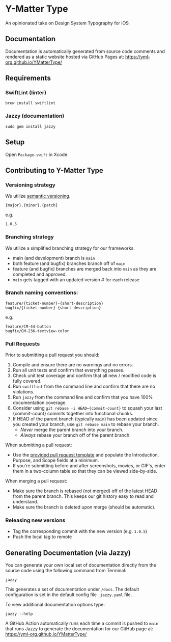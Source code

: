 # Y-Matter Type
An opinionated take on Design System Typography for iOS

Documentation
----------

Documentation is automatically generated from source code comments and rendered as a static website hosted via GitHub Pages at:  https://yml-org.github.io/YMatterType/

Requirements
----------

### SwiftLint (linter)
```
brew install swiftlint
```

### Jazzy (documentation)
```
sudo gem install jazzy
```

Setup
----------

Open `Package.swift` in Xcode.

Contributing to Y-Matter Type
----------

### Versioning strategy

We utilize [semantic versioning](https://semver.org).

```
{major}.{minor}.{patch}
```

e.g.

```
1.0.5
```

### Branching strategy

We utilize a simplified branching strategy for our frameworks.

* main (and development) branch is `main`
* both feature (and bugfix) branches branch off of `main`
* feature (and bugfix) branches are merged back into `main` as they are completed and approved.
* `main` gets tagged with an updated version # for each release
 
### Branch naming conventions:

```
feature/{ticket-number}-{short-description}
bugfix/{ticket-number}-{short-description}
```
e.g.
```
feature/CM-44-button
bugfix/CM-236-textview-color
```

### Pull Requests

Prior to submitting a pull request you should:

1. Compile and ensure there are no warnings and no errors.
2. Run all unit tests and confirm that everything passes.
3. Check unit test coverage and confirm that all new / modified code is fully covered.
4. Run `swiftlint` from the command line and confirm that there are no violations.
5. Run `jazzy` from the command line and confirm that you have 100% documentation coverage.
6. Consider using `git rebase -i HEAD~{commit-count}` to squash your last {commit-count} commits together into functional chunks.
7. If HEAD of the parent branch (typically `main`) has been updated since you created your branch, use `git rebase main` to rebase your branch.
    * _Never_ merge the parent branch into your branch.
    * _Always_ rebase your branch off of the parent branch.

When submitting a pull request:

* Use the [provided pull request template](PULL_REQUEST_TEMPLATE.md) and populate the Introduction, Purpose, and Scope fields at a minimum.
* If you're submitting before and after screenshots, movies, or GIF's, enter them in a two-column table so that they can be viewed side-by-side.

When merging a pull request:

* Make sure the branch is rebased (not merged) off of the latest HEAD from the parent branch. This keeps our git history easy to read and understand.
* Make sure the branch is deleted upon merge (should be automatic).

### Releasing new versions
* Tag the corresponding commit with the new version (e.g. `1.0.5`)
* Push the local tag to remote

Generating Documentation (via Jazzy)
----------

You can generate your own local set of documentation directly from the source code using the following command from Terminal:
```
jazzy
```
This generates a set of documentation under `/docs`. The default configuration is set in the default config file `.jazzy.yaml` file.

To view additional documentation options type:
```
jazzy --help
```
A GitHub Action automatically runs each time a commit is pushed to `main` that runs Jazzy to generate the documentation for our GitHub page at: https://yml-org.github.io/YMatterType/
